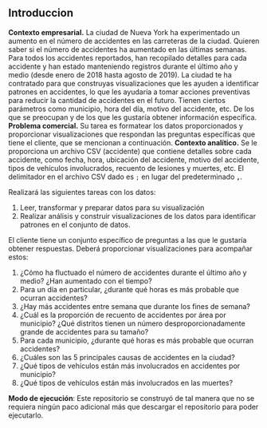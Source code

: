 ## Introduccion
**Contexto empresarial.** La ciudad de Nueva York ha experimentado un aumento en el número de accidentes en las carreteras de la ciudad. Quieren saber si el número de accidentes ha aumentado en las últimas semanas. Para todos los accidentes reportados, han recopilado detalles para cada accidente y han estado manteniendo registros durante el último año y medio (desde enero de 2018 hasta agosto de 2019).
La ciudad te ha contratado para que construyas visualizaciones que les ayuden a identificar patrones en accidentes, lo que les ayudaría a tomar acciones preventivas para reducir la cantidad de accidentes en el futuro. Tienen ciertos parámetros como municipio, hora del día, motivo del accidente, etc. De los que se preocupan y de los que les gustaría obtener información específica.
**Problema comercial.** Su tarea es formatear los datos proporcionados y proporcionar visualizaciones que respondan las preguntas específicas que tiene el cliente, que se mencionan a continuación.
**Contexto analítico.** Se le proporciona un archivo CSV (accidente) que contiene detalles sobre cada accidente, como fecha, hora, ubicación del accidente, motivo del accidente, tipos de vehículos involucrados, recuento de lesiones y muertes, etc. El delimitador en el archivo CSV dado es `;` en lugar del predeterminado **`,`**.

Realizará las siguientes tareas con los datos:

1. Leer, transformar y preparar datos para su visualización
2. Realizar análisis y construir visualizaciones de los datos para identificar patrones en el conjunto de datos.
        
El cliente tiene un conjunto específico de preguntas a las que le gustaría obtener respuestas. Deberá proporcionar visualizaciones para acompañar estos:

1. ¿Cómo ha fluctuado el número de accidentes durante el último año y medio? ¿Han aumentado con el tiempo?
2. Para un día en particular, ¿durante qué horas es más probable que ocurran accidentes?
3. ¿Hay más accidentes entre semana que durante los fines de semana?
4. ¿Cuál es la proporción de recuento de accidentes por área por municipio? ¿Qué distritos tienen un número desproporcionadamente grande de accidentes para su tamaño?
5. Para cada municipio, ¿durante qué horas es más probable que ocurran accidentes?
6. ¿Cuáles son las 5 principales causas de accidentes en la ciudad?
7. ¿Qué tipos de vehículos están más involucrados en accidentes por municipio?
8. ¿Qué tipos de vehículos están más involucrados en las muertes?

**Modo de ejecución**: Este repositorio se construyó de tal manera que no se requiera ningún paco adicional más que descargar el repositorio para poder ejecutarlo.
